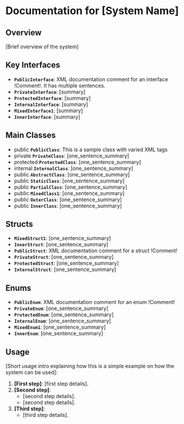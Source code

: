 # Documentation for [System Name]

## Overview

[Brief overview of the system]

## Key Interfaces

- **`PublicInterface`**: XML documentation comment for an interface !Comment!. It has multiple sentences.
- **`PrivateInterface`**: [summary]
- **`ProtectedInterface`**: [summary]
- **`InternalInterface`**: [summary]
- **`MixedInterface1`**: [summary]
- **`InnerInterface`**: [summary]

## Main Classes

- public **`PublicClass`**: This is a sample class with varied XML tags
- private **`PrivateClass`**: [one_sentence_summary]
- protected **`ProtectedClass`**: [one_sentence_summary]
- internal **`InternalClass`**: [one_sentence_summary]
- public **`AbstractClass`**: [one_sentence_summary]
- public **`StaticClass`**: [one_sentence_summary]
- public **`PartialClass`**: [one_sentence_summary]
- public **`MixedClass1`**: [one_sentence_summary]
- public **`OuterClass`**: [one_sentence_summary]
- public **`InnerClass`**: [one_sentence_summary]

## Structs

- **`MixedStruct1`**: [one_sentence_summary]
- **`InnerStruct`**: [one_sentence_summary]
- **`PublicStruct`**: XML documentation comment for a struct !Comment!
- **`PrivateStruct`**: [one_sentence_summary]
- **`ProtectedStruct`**: [one_sentence_summary]
- **`InternalStruct`**: [one_sentence_summary]

## Enums

- **`PublicEnum`**: XML documentation comment for an enum !Comment!
- **`PrivateEnum`**: [one_sentence_summary]
- **`ProtectedEnum`**: [one_sentence_summary]
- **`InternalEnum`**: [one_sentence_summary]
- **`MixedEnum1`**: [one_sentence_summary]
- **`InnerEnum`**: [one_sentence_summary]

## Usage

[Short usage intro explaining how this is a simple example on how the system can be used]:

1. **[First step]**: [first step details].
2. **[Second step]**:
    - [second step details].
    - [second step details].
3. **[Third step]**:
    - [third step details].
